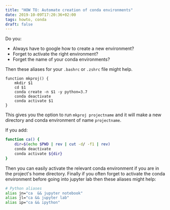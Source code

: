 ```yaml
---
title: "HOW TO: Automate creation of conda environments"
date: 2019-10-09T17:20:36+02:00
tags: howto, conda
draft: false
---
```


Do you:

* Always have to google how to create a new environment?
* Forget to activate the right environment?
* Forget the name of your conda  environments?

Then these aliases for your `.bashrc` or `.zshrc` file might help.

```
function mkproj() {
    mkdir $1
    cd $1
    conda create -n $1 -y python=3.7
    conda deactivate
    conda activate $1
}
```

This gives you the option to run `mkproj projectname` and  it will make a new directory and conda environment of name `projectname`.

If you add:

```bash
function ca() {
    dir=$(echo $PWD | rev | cut -d/ -f1 | rev)
    conda deactivate
    conda activate ${dir}
}
```

Then you can easily activate the relevant conda  environment if you are in the  project's home directory.
Finally if you often forget to activate the conda environment before going into jupyter lab then these aliases might help:

```bash
# Python aliases
alias jn="ca  && jupyter notebook"
alias jl="ca && jupyter lab"
alias ip="ca && ipython"
```